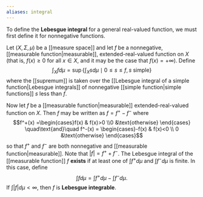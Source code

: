 ```yaml
---
aliases: integral
---
```

To define the **Lebesgue integral** for a general real-valued function, we must first define it for nonnegative functions.

Let $(X,\Sigma,\mu)$ be a [[measure space]] and let $f$ be a nonnegative, [[measurable function|measurable]], extended-real-valued function on $X$ (that is, $f(x) \geq 0$ for all $x \in X$, and it may be the case that $f(x) = +\infty$). Define $$\int_X fd\mu = \sup\left\{\int_X sd\mu \mid 0\leq s\leq f, s \text{ simple}\right\}$$ where the [[supremum]] is taken over the [[Lebesgue integral of a simple function|Lebesgue integrals]] of nonnegative [[simple function|simple functions]] $s$ less than $f$.

Now let $f$ be a [[measurable function|measurable]] extended-real-valued function on $X$. Then $f$ may be written as $f = f^+ - f^-$ where $$f^+(x) =\begin{cases}f(x) & f(x)>0 \\0 &\text{otherwise} \end{cases} \quad\text{and}\quad f^-(x) = \begin{cases}-f(x) & f(x)<0 \\ 0 &\text{otherwise} \end{cases}$$ so that $f^+$ and $f^-$ are both nonnegative and [[measurable function|measurable]]. Note that $|f| = f^+ + f^-$. The Lebesgue integral of the [[measurable function]] $f$ **exists** if at least one of $\int f^+d\mu$ and $\int f^- d\mu$ is finite. In this case, define $$\int f d\mu = \int f^+d\mu - \int f^-d\mu.$$ If $\int|f|d\mu < \infty$, then $f$ is **Lebesgue integrable**.
